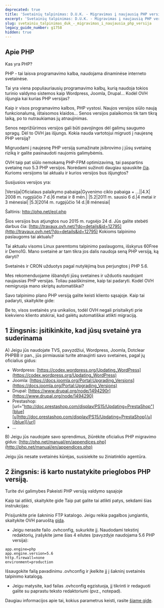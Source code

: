 ```yaml
---
deprecated: true
title: 'Svetainių talpinimas: D.U.K. - Migravimas į naujausią PHP versiją'
excerpt: 'Svetainių talpinimas: D.U.K. - Migravimas į naujausią PHP versiją'
slug: svetainiu_talpinimas_duk_-_migravimas_i_naujausia_php_versija
legacy_guide_number: g1758
hidden: true
---
```



## Apie PHP
Kas yra PHP?

PHP - tai laisva programavimo kalba, naudojama dinaminėse interneto svetainėse.

Tai yra viena populiauriausių programavimo kalbų, kurią naudoja tokios turinio valdymo sistemos kaip Wordpress, Joomla, Drupal...
Kodėl OVH išjungia kai kurias PHP versijas?

Kaip ir visos programavimo kalbos, PHP vystosi. Naujos versijos siūlo naują funkcionalumą, ištaisomos klaidos... Senos versijos palaikomos tik tam tikrą laiką, po to nutraukiamas jų atnaujinimas.

Senos neprižiūrimos versijos gali būti pavojingos dėl galimų saugumo spragų. Dėl to OVH jas išjungs.
Kokia nauda vartotojui migruoti į naujesnę PHP versiją?

Migruodami į naujesnę PHP versiją sumažinate įsibrovimo į jūsų svetainę riziką ir galite pasinaudoti naujomis galimybėmis.

OVH taip pat siūlo nemokamą PHP-FPM optimizavimą, tai paspartins svetainę nuo 5.3 PHP versijos. Norėdami sužinoti daugiau spauskite [čia](http://www.ovh.lt/svetainiu-talpinimas/php-fpm-optimizavimas.xml).
Kurioms versijoms tai aktualu ir kurios versijos bus išjungtos?

Susijusios versijos yra:

|Versija|Oficialaus palaikymo pabaiga|Gyvenimo ciklo pabaiga + ...||4.X| 2008 m. rugpjūčio 7 d.|6 metai ir 8 mėn.|
|5.2|2011 m. sausio 6 d.|4 metai ir 3 mėnesiai|
|5.3|2014 m. rugpjūčio 14 d.|8 mėnesiai|


Šaltinis: http://php.net/eol.php

Šios versijos bus atjungtos nuo 2015 m. rugsėjo 24 d. Jūs galite stebėti darbus čia: [http://travaux.ovh.net/?do=details&id=12795](http://travaux.ovh.net/?do=details&id=12795)
Kokioms talpinimo paslaugoms tai aktualu?

Tai aktualu visoms Linux paremtoms talpinimo paslaugoms, išskyrus 60Free ir Demo1G.
Mano svetainė ar tam tikra jos dalis naudoja seną PHP versiją, ką daryti?

Svetainės ir CRON užduotys pagal nutylėjimą bus perjungtos į PHP 5.6.

Mes rekomenduojame išbandyti jūsų svetaines ir užduotis naudojant naujausias PHP versijas. Toliau paaiškinsime, kaip tai padaryti.
Kodėl OVH nemigruoja mano skriptų automatiškai?

Savo talpinimo plano PHP versiją galite keisti kliento sąsajoje. Kaip tai padaryti, skaitykite gide: []({legacy}1999)

Be to, visos svetainės yra unikalios, todėl OVH negali prisitaikyti prie kiekvieno kliento atskirai, kad galėtų automatiškai atlikti migraciją.


## 1 žingsnis: įsitikinkite, kad jūsų svetainė yra suderinama
A) Jeigu jūs naudojate TVS, pavyzdžiui, Wordpress, Joomla, Dotclear PHPBB ir pan., jūs pirmiausiai turite atnaujinti savo svetaines, pagal jų oficialius gidus:

- Wordpress: [https://codex.wordpress.org/Updating_WordPress](https://codex.wordpress.org/Updating_WordPress)
- Joomla: [https://docs.joomla.org/Portal:Upgrading_Versions](https://docs.joomla.org/Portal:Upgrading_Versions)
- Drupal: [https://www.drupal.org/node/1494290r](https://www.drupal.org/node/1494290)
- Prestashop: [url="http://doc.prestashop.com/display/PS15/Updating+PrestaShop"][blue][u]http://doc.prestashop.com/display/PS15/Updating+PrestaShop[/u][/blue][/url]
- ...


B) Jeigu jūs naudojate savo sprendimus, žiūrėkite oficialius PHP migravimo gidus: [http://php.net/manual/en/appendices.php](http://php.net/manual/en/appendices.php)

Jeigu jūs nesate svetainės kūrėjas, susisiekite su žiniatinklio agentūra.


## 2 žingsnis: iš karto nustatykite prieglobos PHP versiją.
Turite dvi galimybes
Pakeisti PHP versiją valdymo sąsajoje

Kaip tai atlikti, skaitykite gide []({legacy}1999)
Taip pat galite tai atlikti patys, sekdami šias instrukcijas:

Prisijunkite prie šakninio FTP katalogo. Jeigu reikia pagalbos jungiantis, skaitykite OVH paruoštą [gidą](https://www.ovh.lt/g1380.filezilla-naudojimas).


- Jeigu nerasite failo .ovhconfig, sukurkite jį. Naudodami tekstinį redaktorių, įrašykite jame šias 4 eilutes (pavyzdyje naudojama 5.6 PHP versija):


```
app.engine=php
app.engine.version=5.6
http.firewall=none
environment=production
```



Išsaugokite failą pavadinimu .ovhconfig ir įkelkite jį į šakninį svetainės talpinimo katalogą.


- Jeigu matysite, kad failas .ovhconfig egzistuoja, jį tikrinti ir redaguoti galite su paprastu teksto redaktoriumi (pvz., notepad).


Daugiau informacijos apie tai, kokius parametrus keisti, rasite [šiame gide](https://www.ovh.lt/g1207.php_nustatymai).
